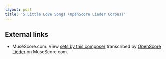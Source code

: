 ```yaml
---
layout: post
title: '5 Little Love Songs (OpenScore Lieder Corpus)'
---
```


## External links

- MuseScore.com: View [sets by this composer] transcribed by [OpenScore Lieder] on MuseScore.com.

[sets by this composer]: https://musescore.com/openscore-lieder-corpus/sets/5103710
[OpenScore Lieder]: https://musescore.com/openscore-lieder-corpus


